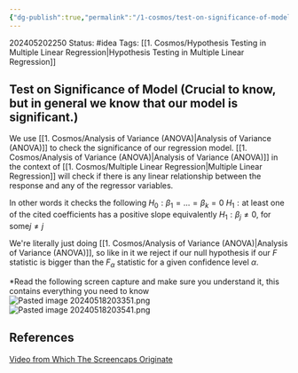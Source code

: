```yaml
---
{"dg-publish":true,"permalink":"/1-cosmos/test-on-significance-of-model-crucial-to-know-but-in-general-we-know-that-our-model-is-significant/"}
---
```


202405202250
Status: #idea
Tags: [[1. Cosmos/Hypothesis Testing in Multiple Linear Regression\|Hypothesis Testing in Multiple Linear Regression]]
## Test on Significance of Model (Crucial to know, but in general we know that our model is significant.)
We use [[1. Cosmos/Analysis of Variance (ANOVA)\|Analysis of Variance (ANOVA)]] to check the significance of our regression model.
[[1. Cosmos/Analysis of Variance (ANOVA)\|Analysis of Variance (ANOVA)]] in the context of [[1. Cosmos/Multiple Linear Regression\|Multiple Linear Regression]] will check if there is any linear relationship between the response and any of the regressor variables.

In other words it checks the following 
$H_0: \beta_1 = \dots = \beta_k = 0$ 
$H_1: \text{at least one of the cited coefficients has a positive slope}$
equivalently
$H_1 : \beta_j \ne 0 \text{, for some} j \ne j$ 

We're literally just doing [[1. Cosmos/Analysis of Variance (ANOVA)\|Analysis of Variance (ANOVA)]], so like in it we reject if our null hypothesis if our $F$ statistic is bigger than the $F_\alpha$ statistic for a given confidence level $\alpha$.

*Read the following screen capture and make sure you understand it, this contains everything you need to know
![Pasted image 20240518203351.png](/img/user/3.%20Black%20Holes/Files/Pasted%20image%2020240518203351.png)
![Pasted image 20240518203541.png](/img/user/3.%20Black%20Holes/Files/Pasted%20image%2020240518203541.png)

## References
[Video from Which The Screencaps Originate](https://www.youtube.com/watch?v=4jTeyIc9bVA&list=PLbMVogVj5nJSpj5sl-8tdKARg1lw2wEa-&index=7)
